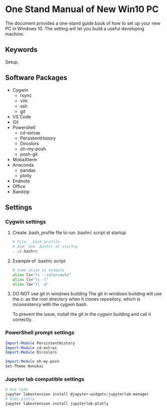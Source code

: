 # One Stand Manual of New Win10 PC

The document provides a one-stand guide book of how to set up your new PC in Windows 10.
The setting will let you build a useful developing machine.

## Keywords

Setup,

## Software Packages

- Cygwin
  - rsync
  - vim
  - ssh
  - git
- VS Code
- Git
- Powershell
  - cd-extras
  - PersistentHistory
  - Dircolors
  - oh-my-posh
  - posh-git
- MobaXterm
- Anaconda
  - pandas
  - plotly
- Endnote
- Office
- Bandzip

## Settings

### Cygwin settings

1. Create .bash_profile file to run .bashrc script at startup

   ```bash
   # File: .bash_profile
   # Aim: Use .bashrc at startup
   . ~/.bashrc
   ```

2. Example of .bashrc script

   ```bash
   # Some alias as example
   alias ls="ls --color=auto"
   alias ll="ls -l"
   alias la="ll -a"
   ```

3. DO NOT use git in windows building
   The git in windows building will use the c: as the root directory when it clones repository,
   which is inconsistency with the cygwin bash.

   To prevent the issue, install the git in the cygwin building and call it correctly.

### PowerShell prompt settings

```powershell
Import-Module PersistentHistory
Import-Module cd-extras
Import-Module Dircolors

Import-Module oh-my-posh
Set-Theme Honukai
```

### Jupyter lab compatible settings

```powershell
# Use tqdm
jupyter labextension install @jupyter-widgets/jupyterlab-manager
# Uses plotly
jupyter labextension install jupyterlab-plotly
```
